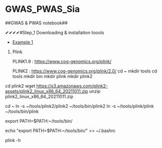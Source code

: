 # GWAS_PWAS_Sia
##GWAS & PWAS notebook##

✔✔✔✔#Step_1 Downloading & installation toools 

- [Example 1](https://www.example.com)

1. Plink

    PLINK1.9 : https://www.cog-genomics.org/plink/


 

    
    PLINK2 : https://www.cog-genomics.org/plink/2.0/
   cd ~
mkdir tools
cd tools
mkdir bin
mkdir plink
mkdir plink2

cd plink2
wget https://s3.amazonaws.com/plink2-assets/plink2_linux_x86_64_20211011.zip
unzip plink2_linux_x86_64_20211011.zip


cd ~
ln -s ~/tools/plink2/plink2 ~/tools/bin/plink2
ln -s ~/tools/plink/plink ~/tools/bin/plink

export PATH=$PATH:~/tools/bin/

echo "export PATH=$PATH:~/tools/bin/" >> ~/.bashrc

plink -h










